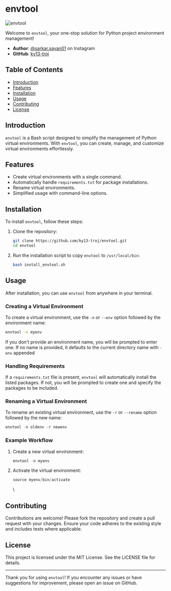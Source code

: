 # envtool

![envtool](https://github.com/ky13-troj/envtool/assets/72155617/db5e205e-7beb-47a2-bade-02fea08ddd2c)


Welcome to `envtool`, your one-stop solution for Python project environment management!

* **Author**: [@sarkar.sayan01](https://instagram.com/sarkar.sayan01) on Instagram
* **GitHub**: [ky13-troj](https://github.com/ky13-troj)

## Table of Contents

* [Introduction](#introduction)
* [Features](#features)
* [Installation](#installation)
* [Usage](#usage)
* [Contributing](#contributing)
* [License](#license)

## Introduction

`envtool` is a Bash script designed to simplify the management of Python virtual environments. With `envtool`, you can create, manage, and customize virtual environments effortlessly.

## Features

* Create virtual environments with a single command.
* Automatically handle `requirements.txt` for package installations.
* Rename virtual environments.
* Simplified usage with command-line options.

## Installation

To install `envtool`, follow these steps:


1. Clone the repository:

   ```sh
   git clone https://github.com/ky13-troj/envtool.git
   cd envtool
   ```
2. Run the installation script to copy `envtool` to `/usr/local/bin`:

   ```sh
   bash install_envtool.sh
   ```

## Usage

After installation, you can use `envtool` from anywhere in your terminal.

### Creating a Virtual Environment

To create a virtual environment, use the `-n` or `--env` option followed by the environment name:

```sh
envtool -n myenv
```

If you don't provide an environment name, you will be prompted to enter one. If no name is provided, it defaults to the current directory name with `-env` appended

### Handling Requirements

If a `requirements.txt` file is present, `envtool` will automatically install the listed packages. If not, you will be prompted to create one and specify the packages to be included.

### Renaming a Virtual Environment

To rename an existing virtual environment, use the `-r` or `--rename` option followed by the new name:

```javascript
envtool -n oldenv -r newenv
```

### Example Workflow


1. Create a new virtual environment:

   ```javascript
   envtool -n myenv
   ```
2. Activate the virtual environment:

   ```javascript
   source myenv/bin/activate
   ```

   \

## Contributing

Contributions are welcome! Please fork the repository and create a pull request with your changes. Ensure your code adheres to the existing style and includes tests where applicable.

## License

This project is licensed under the MIT License. See the LICENSE file for details.


---

Thank you for using `envtool`! If you encounter any issues or have suggestions for improvement, please open an issue on GitHub.


